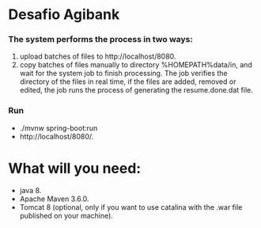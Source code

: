 # Desafio Agibank

### The system performs the process in two ways:
1. upload batches of files to http://localhost/8080.
2. copy batches of files manually to directory %HOMEPATH%data/in, and wait for the system job to finish processing. The job verifies the directory of the files in real time, if the files are added, removed or edited, the job runs the process of generating the resume.done.dat file.  

### Run 
- ./mvnw spring-boot:run
- http://localhost/8080/.

# What will you need:
- java 8.
- Apache Maven 3.6.0.
- Tomcat 8 (optional, only if you want to use catalina with the .war file published on your machine).


